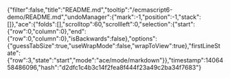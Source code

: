 {"filter":false,"title":"README.md","tooltip":"/ecmascript6-demo/README.md","undoManager":{"mark":-1,"position":-1,"stack":[]},"ace":{"folds":[],"scrolltop":60,"scrollleft":0,"selection":{"start":{"row":0,"column":0},"end":{"row":0,"column":0},"isBackwards":false},"options":{"guessTabSize":true,"useWrapMode":false,"wrapToView":true},"firstLineState":{"row":3,"state":"start","mode":"ace/mode/markdown"}},"timestamp":1406458486096,"hash":"d2dfc1c4b3c14f2fea8f444f23a49c2ba34f7683"}